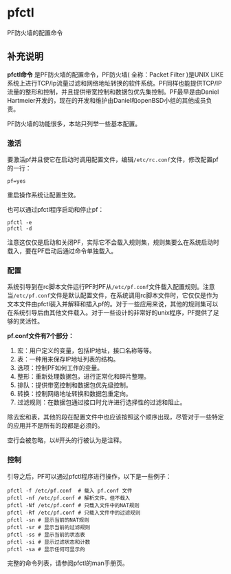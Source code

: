 pfctl
===

PF防火墙的配置命令

## 补充说明

**pfctl命令** 是PF防火墙的配置命令，PF防火墙( 全称：Packet Filter )是UNIX LIKE系统上进行TCP/ip流量过滤和网络地址转换的软件系统。PF同样也能提供TCP/IP流量的整形和控制，并且提供带宽控制和数据包优先集控制。PF最早是由Daniel Hartmeier开发的，现在的开发和维护由Daniel和openBSD小组的其他成员负责。

PF防火墙的功能很多，本站只列举一些基本配置。

### 激活  

要激活pf并且使它在启动时调用配置文件，编辑`/etc/rc.conf`文件，修改配置pf的一行：

```shell
pf=yes
```

重启操作系统让配置生效。

也可以通过pfctl程序启动和停止pf：

```shell
pfctl -e
pfctl -d
```

注意这仅仅是启动和关闭PF，实际它不会载入规则集，规则集要么在系统启动时载入，要在PF启动后通过命令单独载入。

### 配置  

系统引导到在rc脚本文件运行PF时PF从`/etc/pf.conf`文件载入配置规则。注意当`/etc/pf.conf`文件是默认配置文件，在系统调用rc脚本文件时，它仅仅是作为文本文件由pfctl装入并解释和插入pf的。对于一些应用来说，其他的规则集可以在系统引导后由其他文件载入。对于一些设计的非常好的unix程序，PF提供了足够的灵活性。

 **pf.conf文件有7个部分：** 

1.  宏：用户定义的变量，包括IP地址，接口名称等等。
2.  表：一种用来保存IP地址列表的结构。
3.  选项：控制PF如何工作的变量。
4.  整形：重新处理数据包，进行正常化和碎片整理。
5.  排队：提供带宽控制和数据包优先级控制。
6.  转换：控制网络地址转换和数据包重定向。
7.  过滤规则：在数据包通过接口时允许进行选择性的过滤和阻止。

除去宏和表，其他的段在配置文件中也应该按照这个顺序出现，尽管对于一些特定的应用并不是所有的段都是必须的。

空行会被忽略，以#开头的行被认为是注释。

### 控制  

引导之后，PF可以通过pfctl程序进行操作，以下是一些例子：

```shell
pfctl -f /etc/pf.conf  # 载入 pf.conf 文件
pfctl -nf /etc/pf.conf # 解析文件，但不载入
pfctl -Nf /etc/pf.conf # 只载入文件中的NAT规则
pfctl -Rf /etc/pf.conf # 只载入文件中的过滤规则
pfctl -sn # 显示当前的NAT规则
pfctl -sr # 显示当前的过滤规则
pfctl -ss # 显示当前的状态表
pfctl -si # 显示过滤状态和计数
pfctl -sa # 显示任何可显示的
```

完整的命令列表，请参阅pfctl的man手册页。


<!-- Linux命令行搜索引擎：https://jaywcjlove.github.io/linux-command/ -->